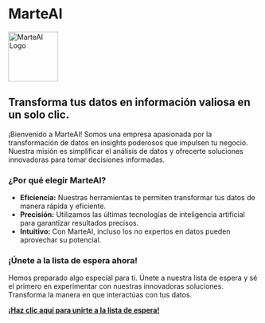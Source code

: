 # MarteAI

<img src="https://marteai.com/assets/favicon-VB4RW2aL.png" alt="MarteAI Logo" width="100" height="100">

## Transforma tus datos en información valiosa en un solo clic.

¡Bienvenido a MarteAI! Somos una empresa apasionada por la transformación de datos en insights poderosos que impulsen tu negocio. Nuestra misión es simplificar el análisis de datos y ofrecerte soluciones innovadoras para tomar decisiones informadas.

### ¿Por qué elegir MarteAI?

- **Eficiencia:** Nuestras herramientas te permiten transformar tus datos de manera rápida y eficiente.
- **Precisión:** Utilizamos las últimas tecnologías de inteligencia artificial para garantizar resultados precisos.
- **Intuitivo:** Con MarteAI, incluso los no expertos en datos pueden aprovechar su potencial.

### ¡Únete a la lista de espera ahora!

Hemos preparado algo especial para ti. Únete a nuestra lista de espera y sé el primero en experimentar con nuestras innovadoras soluciones. Transforma la manera en que interactúas con tus datos.

[**¡Haz clic aquí para unirte a la lista de espera!**](https://www.marteai.com)

